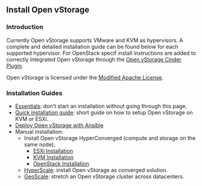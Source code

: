 ## Install Open vStorage

### Introduction
Currently Open vStorage supports VMware and KVM as hypervisors. A complete and detailed installation guide can be found below for each supported hypervisor.
For OpenStack specif install instructions are added to correctly integrated Open vStorage through the [Open vStorage Cinder Plugin](https://github.com/openvstorage/framework-cinder-plugin).

Open vStorage is licensed under the [Modified Apache License](https://www.openvstorage.org/OVS_NON_COMMERCIAL/).


### Installation Guides
* [Essentials](essentials.md): don't start an installation without going through this page.
* [Quick installation guide](quickinstall.md): short guide on how to setup Open vStorage on KVM or ESXi.
* [Deploy Open vStorage with Ansible](ansible.md)
* Manual installation:
    * Install Open vStorage HyperConverged (compute and storage on the same node).
        * [ESXi Installation](esxi.md)
        * [KVM Installation](kvm.md)
        * [OpenStack Installation](openstack.md)
    * [HyperScale](hyperscale.md): install Open vStorage as converged solution.
    * [GeoScale](geoscale.md): stretch an Open vStorage cluster across datacenters.

